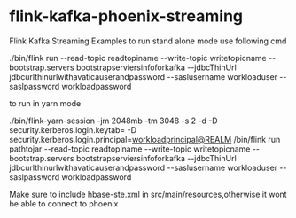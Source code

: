 # flink-kafka-phoenix-streaming
Flink Kafka Streaming Examples
to run stand alone mode use following cmd

./bin/flink run <pathtojar> --read-topic readtopiname --write-topic writetopicname --bootstrap.servers bootstrapserviersinfoforkafka --jdbcThinUrl jdbcurlthinurlwithavaticauserandpassword --saslusername workloaduser --saslpassword workloadpassword
 
to run in yarn mode

./bin/flink-yarn-session -jm 2048mb  -tm 3048 -s 2 -d -D security.kerberos.login.keytab=<pathtoworkloaduserkeytab> -D security.kerberos.login.principal=<workloadprincipal@REALM>
 /bin/flink run pathtojar --read-topic readtopiname --write-topic writetopicname --bootstrap.servers bootstrapserviersinfoforkafka --jdbcThinUrl jdbcurlthinurlwithavaticauserandpassword --saslusername workloaduser --saslpassword workloadpassword

 Make sure to include hbase-ste.xml in src/main/resources,otherwise it wont be able to connect to phoenix

